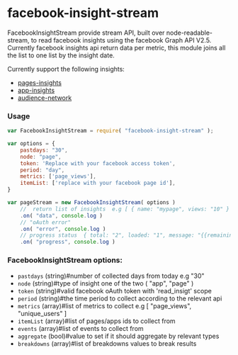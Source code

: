 # facebook-insight-stream
FacebookInsightStream provide stream API, built over node-readable-stream, to read facebook insights
using the facebook Graph API V2.5.
Currently facebook insights api return data per metric, this module joins all the list
to one list by the insight date.

Currently support the following insights:

* [pages-insights]( https://developers.facebook.com/docs/graph-api/reference/page/insights/ )
* [app-insights](https://developers.facebook.com/docs/graph-api/reference/v2.5/insights/)
* [audience-network](https://developers.facebook.com/docs/audience-network/reporting-api)

### Usage

```javascript
var FacebookInsightStream = require( "facebook-insight-stream" );

var options = {
    pastdays: "30",
    node: "page",
    token: 'Replace with your facebook access token',
    period: "day",
    metrics: ['page_views'],
    itemList: ['replace with your facebook page id'],
}

var pageStream = new FacebookInsightStream( options )
    //  return list of insights  e.g [ { name: "mypage", views: "10" } ]
    .on( "data", console.log )
    // "oAuth error"
    .on( "error", console.log )
    // progress status  { total: "2", loaded: "1", message: "{{remaining}} pages remain"  }
    .on( "progress", console.log )
```

### FacebookInsightStream options:

* `pastdays` (string)#number of collected days from today e.g "30"
* `node` (string)#type of insight one of the two ( "app", "page" )
* `token` (string)#valid facebook oAuth token with 'read_insigt' scope
* `period` (string)#the time period to collect according to the relevant api
* `metrics` (array)#list of metrics to collect e.g [ "page_views", "unique_users" ]
* `itemList` (array)#list of pages/apps ids to collect from
* `events` (array)#list of events to collect from
* `aggregate` (bool)#value to set if it should aggregate by relevant types
* `breakdowns` (array)#list of breakdowns values to break results
